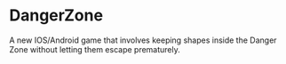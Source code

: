 # DangerZone
A new IOS/Android game that involves keeping shapes inside the Danger Zone without letting them escape prematurely.
